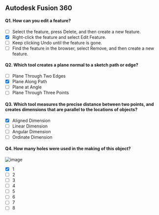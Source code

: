 ## Autodesk Fusion 360

#### Q1. How can you edit a feature?

- [ ] Select the feature, press Delete, and then create a new feature.
- [x] Right-click the feature and select Edit Feature.
- [ ] Keep clicking Undo until the feature is gone.
- [ ] Find the feature in the browser, select Remove, and then create a new feature.

#### Q2. Which tool creates a plane normal to a sketch path or edge?

- [ ] Plane Through Two Edges
- [x] Plane Along Path
- [ ] Plane at Angle
- [ ] Plane Through Three Points

#### Q3. Which tool measures the precise distance between two points, and creates dimensions that are parallel to the locations of objects?
- [x] Aligned Dimension
- [ ] Linear Dimension
- [ ] Angular Dimension
- [ ] Ordinate Dimension

#### Q4. How many holes were used in the making of this object?
![image](https://user-images.githubusercontent.com/31204774/130909206-ca109121-ea9b-451c-9099-57cb7724e5b8.png)
- [x] 1
- [ ] 2
- [ ] 3
- [ ] 4
- [ ] 5
- [ ] 6
- [ ] 7
- [ ] 8
